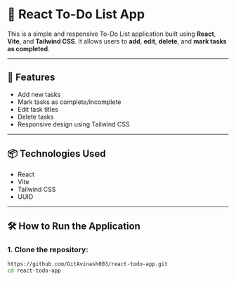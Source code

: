 # 📝 React To-Do List App

This is a simple and responsive To-Do List application built using **React**, **Vite**, and **Tailwind CSS**.
It allows users to **add**, **edit**, **delete**, and **mark tasks as completed**.

---

## 🚀 Features

- Add new tasks
- Mark tasks as complete/incomplete
- Edit task titles
- Delete tasks
- Responsive design using Tailwind CSS

---

## 📦 Technologies Used

- React
- Vite
- Tailwind CSS
- UUID

---

## 🛠️ How to Run the Application

### 1. Clone the repository:

```bash
https://github.com/GitAvinash003/react-todo-app.git
cd react-todo-app
```
